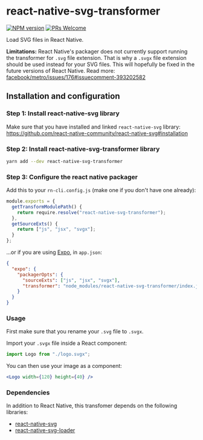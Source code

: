 # react-native-svg-transformer

[![NPM version](http://img.shields.io/npm/v/react-native-svg-transformer.svg)](https://www.npmjs.org/package/react-native-svg-transformer)
[![PRs Welcome](https://img.shields.io/badge/PRs-welcome-brightgreen.svg)](https://egghead.io/courses/how-to-contribute-to-an-open-source-project-on-github)

Load SVG files in React Native.

**Limitations:** React Native's packager does not currently support running the transformer for `.svg` file extension. That is why a `.svgx` file extension should be used instead for your SVG files. This will hopefully be fixed in the future versions of React Native. Read more: [facebook/metro/issues/176#issuecomment-393202582](https://github.com/facebook/metro/issues/176#issuecomment-393202582)

## Installation and configuration

### Step 1: Install react-native-svg library

Make sure that you have installed and linked `react-native-svg` library:
https://github.com/react-native-community/react-native-svg#installation

### Step 2: Install react-native-svg-transformer library

```sh
yarn add --dev react-native-svg-transformer
```

### Step 3: Configure the react native packager

Add this to your `rn-cli.config.js` (make one if you don't have one already):

```js
module.exports = {
  getTransformModulePath() {
    return require.resolve("react-native-svg-transformer");
  },
  getSourceExts() {
    return ["js", "jsx", "svgx"];
  }
};
```

...or if you are using [Expo](https://expo.io/), in `app.json`:

```json
{
  "expo": {
    "packagerOpts": {
      "sourceExts": ["js", "jsx", "svgx"],
      "transformer": "node_modules/react-native-svg-transformer/index.js"
    }
  }
}
```

### Usage

First make sure that you rename your `.svg` file to `.svgx`.

Import your `.svgx` file inside a React component:

```jsx
import Logo from "./logo.svgx";
```

You can then use your image as a component:

```jsx
<Logo width={120} height={40} />
```

### Dependencies

In addition to React Native, this transfomer depends on the following libraries:

- [react-native-svg](https://github.com/magicismight/react-native-svg#readme)
- [react-native-svg-loader](https://github.com/unimonkiez/react-native-svg-loader)
